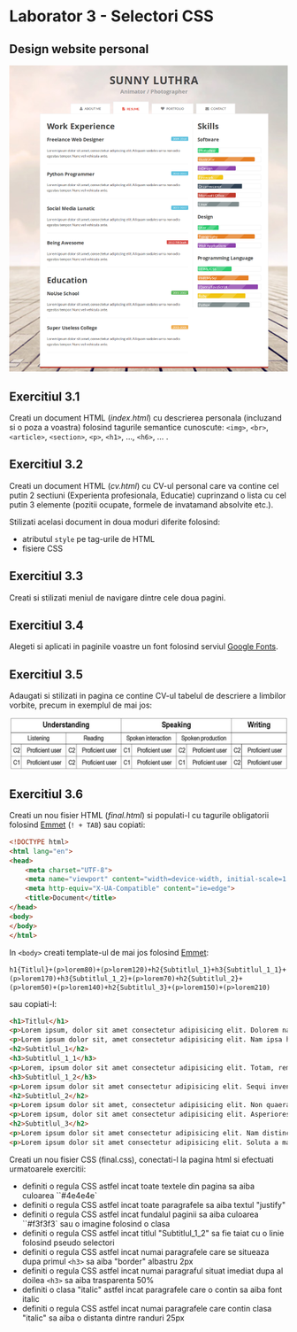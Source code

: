 # Laborator 3 - Selectori CSS
## Design website personal

![Design website personal - resume](personal-website-resume.png)

## Exercitiul 3.1

Creati un document HTML (*index.html*) cu descrierea personala (incluzand si o poza a voastra) folosind tagurile semantice cunoscute: ``<img>``, ``<br>``,``<article>``, ``<section>``, ``<p>``, ``<h1>``, …, ``<h6>``, … .

## Exercitiul 3.2

Creati un document HTML (*cv.html*) cu CV-ul personal care va contine cel putin 2 sectiuni (Experienta profesionala, Educatie) cuprinzand o lista cu cel putin 3 elemente (pozitii ocupate, formele de invatamand absolvite etc.).

Stilizati acelasi document in doua moduri diferite folosind:

* atributul ``style`` pe tag-urile de HTML
* fisiere CSS

## Exercitiul 3.3

Creati si stilizati meniul de navigare dintre cele doua pagini.

## Exercitiul 3.4

Alegeti si aplicati in paginile voastre un font folosind serviul [Google Fonts](https://fonts.google.com/).

## Exercitiul 3.5

Adaugati si stilizati in pagina ce contine CV-ul tabelul de descriere a limbilor vorbite, precum in exemplul de mai jos:

![Tabel limbi vorbite](table.png)

## Exercitiul 3.6

 Creati un nou fisier HTML (*final.html*) si populati-l cu tagurile obligatorii folosind [Emmet](https://emmet.io/)
 (``
 ! + TAB
 ``)
 sau copiati:

```html
<!DOCTYPE html>
<html lang="en">
<head>
    <meta charset="UTF-8">
    <meta name="viewport" content="width=device-width, initial-scale=1.0">
    <meta http-equiv="X-UA-Compatible" content="ie=edge">
    <title>Document</title>
</head>
<body>
</body>
</html>
 ```

In ``<body>`` creati template-ul de mai jos folosind [Emmet](https://emmet.io/):

```
h1{Titlul}+(p>lorem80)+(p>lorem120)+h2{Subtitlul_1}+h3{Subtitlul_1_1}+(p>lorem170)+h3{Subtitlul_1_2}+(p>lorem70)+h2{Subtitlul_2}+(p>lorem50)+(p>lorem140)+h2{Subtitlul_3}+(p>lorem150)+(p>lorem210)
```
sau copiati-l:
```html
<h1>Titlul</h1>
<p>Lorem ipsum, dolor sit amet consectetur adipisicing elit. Dolorem natus animi provident id quam consequuntur est similique neque, ducimus, assumenda corrupti? Consequuntur eius aperiam ipsa rem dolor nostrum ad quasi recusandae, vitae vel ullam voluptas incidunt necessitatibus similique reprehenderit possimus, iure, sed eos consequatur? Dicta in nobis quaerat, suscipit sint officia! Nesciunt nemo magnam culpa porro adipisci totam quos possimus aliquam velit! Fugit ipsam distinctio maxime eligendi quidem laudantium vero maiores adipisci necessitatibus corrupti nihil ullam, quis quaerat, aspernatur error?</p>
<p>Lorem ipsum dolor sit, amet consectetur adipisicing elit. Nam ipsa hic omnis porro sunt dolor in? Veritatis placeat odit mollitia reiciendis harum porro eum eligendi alias eos iusto accusantium sint provident reprehenderit hic dolorum sequi, adipisci doloribus numquam eveniet vitae. Fugit delectus reiciendis a deleniti, commodi vitae earum sed molestiae laboriosam nam. Doloremque repudiandae minus consectetur laborum dicta odit, at nulla ullam ut! Assumenda, a eaque, similique rerum aut debitis placeat, porro modi culpa incidunt quod cumque. Enim incidunt dolore a velit provident quasi error ipsa possimus illum officia! Rerum eligendi temporibus quam sequi suscipit architecto harum voluptatem impedit beatae laboriosam quasi labore, dicta eos unde necessitatibus ad nostrum? Consequatur facere dolorum rerum minima blanditiis unde excepturi porro, quod earum.</p>
<h2>Subtitlul_1</h2>
<h3>Subtitlul_1_1</h3>
<p>Lorem, ipsum dolor sit amet consectetur adipisicing elit. Totam, rem eum dolores ipsa adipisci odio consequatur quaerat omnis maxime optio possimus fugiat labore? Id totam consectetur iste, delectus, reprehenderit mollitia odit odio, laudantium dignissimos libero qui molestiae repellat nesciunt temporibus. Laudantium vero iure adipisci excepturi deserunt, architecto voluptate deleniti! Labore nesciunt enim quam ipsam, suscipit excepturi rem magnam. Eius corrupti aut inventore a voluptates, esse, et aspernatur tempore culpa facere ad soluta quo architecto explicabo nemo autem repudiandae. Recusandae odit praesentium a eligendi porro sequi, vel nam, temporibus saepe magnam, tempore officiis labore sunt ea natus necessitatibus eum voluptas quam tenetur ducimus commodi. Facilis incidunt ab quam non autem blanditiis doloribus inventore nulla laudantium rem, provident itaque iusto eaque, consectetur dolore molestias nostrum dolores maxime? Vitae numquam repellat fugit exercitationem dolorum quam est blanditiis natus placeat, dolorem ipsa porro asperiores! Non et aut, aperiam beatae facere minima debitis voluptate aspernatur dolorem dolor illo corrupti maiores adipisci perferendis, esse ea. Corrupti, vitae assumenda. Delectus pariatur neque praesentium in magni suscipit modi?</p>
<h3>Subtitlul_1_2</h3>
<p>Lorem ipsum dolor sit amet consectetur adipisicing elit. Sequi inventore necessitatibus quod aspernatur quibusdam accusamus expedita nisi nam corrupti, voluptatibus adipisci illo, laboriosam doloribus unde saepe ipsum quo at tempore fugiat, id consectetur enim aut iusto voluptate. Dolor, perferendis esse? Expedita quia tenetur omnis sequi repudiandae quisquam debitis voluptas tempora aspernatur? Voluptas porro cum aut modi alias? Non perspiciatis expedita ipsam. Saepe doloribus deserunt assumenda illo quasi voluptates, mollitia labore.</p>
<h2>Subtitlul_2</h2>
<p>Lorem ipsum dolor sit amet, consectetur adipisicing elit. Non quaerat facere numquam repudiandae neque enim suscipit sapiente. Alias reiciendis voluptate aliquid velit assumenda vero autem eos reprehenderit enim in aperiam fugit iure ipsum excepturi provident, magni laborum tenetur repellat quasi perspiciatis? Distinctio cumque reprehenderit facilis autem molestiae quia laborum! Tempore?</p>
<p>Lorem ipsum, dolor sit amet consectetur adipisicing elit. Asperiores vero recusandae tempore expedita dolorum ratione possimus? Quos id veritatis eaque blanditiis assumenda necessitatibus in. Eligendi dolorem aspernatur enim eos adipisci dignissimos error laborum iure illum facere, amet, cupiditate laudantium quisquam nulla harum nemo reprehenderit eum consequuntur, recusandae suscipit aliquam a. Repellat suscipit necessitatibus debitis quam voluptatum soluta quos enim placeat exercitationem. Deleniti aliquam est obcaecati veritatis quisquam perspiciatis repellat debitis dolore, nisi et repudiandae aut a suscipit sapiente. Corporis molestiae sequi vel magnam accusamus reiciendis optio quod, error aliquam nostrum natus earum consequuntur facilis cumque omnis? Quos odit vero dolor debitis neque eius, iste nobis, recusandae blanditiis quas modi quisquam deleniti quibusdam quam incidunt. Itaque, voluptatum aut fugiat optio velit consequuntur non hic beatae amet, delectus suscipit? Corporis, omnis? Qui voluptates perferendis fugit quasi soluta sed minima perspiciatis. Voluptas, nesciunt.</p>
<h2>Subtitlul_3</h2>
<p>Lorem ipsum dolor sit amet consectetur adipisicing elit. Nam distinctio expedita eaque laudantium quis saepe aperiam suscipit excepturi aspernatur provident reprehenderit voluptatum, placeat mollitia. Voluptatem fuga voluptates beatae unde debitis at amet nam odio quibusdam eaque maiores molestias, laborum obcaecati ea cum optio alias facere quaerat eum. Nisi natus ab minus eveniet commodi, consectetur qui, similique vitae a labore veritatis amet adipisci voluptate debitis dicta aspernatur reprehenderit unde. Iure, eum. Corporis, quo. Rem dolor beatae minima maxime? Pariatur eos ipsa odio quibusdam vitae, iusto est laudantium repellat placeat, aperiam, quis voluptatum dolorem autem soluta rem earum sequi! Excepturi recusandae delectus fugiat consequatur veniam necessitatibus repudiandae expedita, modi praesentium. Dignissimos officiis ipsum doloremque facilis aliquid, eaque vitae ad repudiandae at voluptatum non dolorem aut deserunt eveniet ex accusantium eos enim aliquam numquam quod quae sint distinctio nam! Necessitatibus, alias molestias inventore consectetur, rem accusamus recusandae iste illum dolor nisi laborum temporibus.</p>
<p>Lorem ipsum dolor sit amet consectetur adipisicing elit. Soluta a magnam dignissimos voluptate architecto cumque et eos quis aliquid at voluptates, facere dicta delectus error numquam accusantium odit minus consequuntur ipsa excepturi nihil praesentium unde. Quidem alias vitae harum nulla quam distinctio exercitationem perferendis non, ratione omnis deleniti. Eum, consequuntur veniam. Sequi dolorem excepturi voluptas sunt explicabo itaque facilis exercitationem et eaque, dolore rem harum illo dolorum vero. Dicta sit aspernatur cumque illo ipsam omnis voluptatem ea earum eveniet! Cupiditate iure eius debitis laboriosam, autem labore, sapiente velit rerum perspiciatis cum dolorum optio officia aperiam omnis fuga iste quaerat nostrum repudiandae dignissimos quam libero! Quod eligendi reprehenderit illo facere dolor animi eveniet itaque error atque nihil. Enim, natus harum nihil repudiandae cum, voluptatem in facilis quasi numquam rerum voluptate similique amet sequi totam omnis illo doloribus eligendi ea excepturi quam aut asperiores ducimus maiores quo? Vero adipisci praesentium dolorem in debitis ratione voluptate quod dicta quam enim! Perferendis aspernatur asperiores voluptas molestiae ab adipisci dolorum quam deleniti fuga. Nihil, ducimus. Ut sed, labore officia incidunt cum natus eius modi ducimus at cumque nulla vitae expedita perspiciatis rerum soluta amet quos doloremque nesciunt nostrum numquam veritatis ex facilis asperiores. Officia commodi eum reprehenderit tempora? Dignissimos sunt vero optio laudantium cum tenetur?</p>
```

 Creati un nou fisier CSS (final.css), conectati-l la pagina html si efectuati urmatoarele exercitii:

* definiti o regula CSS astfel incat toate textele din pagina sa aiba culoarea ``#4e4e4e`
* definiti o regula CSS astfel incat toate paragrafele sa aiba textul "justify"
* definiti o regula CSS astfel incat fundalul paginii sa aiba culoarea ``#f3f3f3` sau o imagine folosind o clasa
* definiti o regula CSS astfel incat titlul "Subtitlul_1_2" sa fie taiat cu o linie folosind pseudo selectori
* definiti o regula CSS astfel incat numai paragrafele care se situeaza dupa primul ``<h3>`` sa aiba "border" albastru 2px
* definiti o regula CSS astfel incat numai paragraful situat imediat dupa al doilea ``<h3>`` sa aiba trasparenta 50%
* definiti o clasa "italic" astfel incat paragrafele care o contin sa aiba font italic
* definiti o regula CSS astfel incat numai paragrafele care contin clasa "italic" sa aiba o distanta dintre randuri 25px
